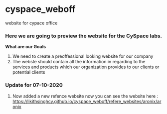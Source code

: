 # cyspace_weboff
website for cypace office

### Here we are going to preview the website for the CySpace labs.

**What are our Goals**
1. We need to create a preoffessional looking website for our company 
2. The webste should contain all the information in regarding to the services and products which our organization provides to our clients or potential clients 


### Update for 07-10-2020 
1. Now added a new refence website 
 now you can see the website here : https://likithsinghcy.github.io/cyspace_weboff/refere_websites/aronix/aronix
 